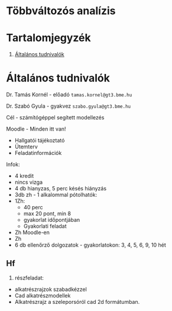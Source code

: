 # Többváltozós analízis

# Tartalomjegyzék
1. [Általános tudnivalók](#általános-tudnivalók)

# Általános tudnivalók

Dr. Tamás Kornél - előadó
`tamas.kornel@gt3.bme.hu`

Dr. Szabó Gyula - gyakvez
`szabo.gyula@gt3.bme.hu`

Cél - számítógéppel segített modellezés

Moodle - Minden itt van! 
* Hallgatói tájékoztató
* Ütemterv
* Feladatinformációk

Infok:
* 4 kredit
* nincs vizga
* 4 db hianyzas, 5 perc késés hiányzás
* 3db zh - 1 alkalommal pótolhatók:
* 1Zh:
    * 40 perc
    * max 20 pont, min 8
    * gyakorlat időpontjában
    * Gyakorlati feladat
* Zh Moodle-en
* Zh
* 6 db ellenőrző dolgozatok - gyakorlatokon: 3, 4, 5, 6, 9, 10 hét

## Hf
1. részfeladat: 
* alkatrészrajzok szabadkézzel
* Cad alkatrészmodellek
* Alkatrészrajz a szeleporsóról cad 2d formátumban.
